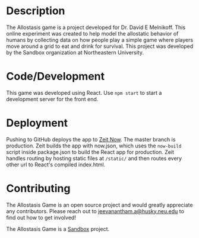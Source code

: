 # Description
The Allostasis game is a project developed for Dr. David E Melnikoff. This online experiment was created to help model the allostatic behavior of humans by collecting data on how people play a simple game where players move around a grid to eat and drink for survival. This project was developed by the Sandbox organization at Northeastern University.

# Code/Development
This game was developed using React. 
Use `npm start` to start a development server for the front end.

# Deployment
Pushing to GitHub deploys the app to [Zeit Now](https://zeit.co/now). The master branch is production. Zeit builds the app with now.json, which uses the `now-build` script inside package.json to build the React app for production. Zeit handles routing by hosting static files at `/static/` and then routes every other url to React's compiled index.html.

# Contributing
The Allostasis Game is an open source project and would greatly appreciate any contributors. Please reach out to jeevanantham.a@husky.neu.edu to find out how to get involved!

The Allostasis Game is a [Sandbox](https://sandboxneu.com) project.
